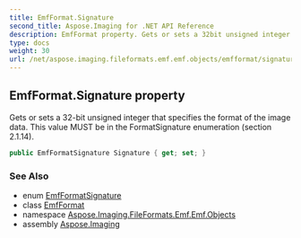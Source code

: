 ```yaml
---
title: EmfFormat.Signature
second_title: Aspose.Imaging for .NET API Reference
description: EmfFormat property. Gets or sets a 32bit unsigned integer that specifies the format of the image data. This value MUST be in the FormatSignature enumeration section 2.1.14
type: docs
weight: 30
url: /net/aspose.imaging.fileformats.emf.emf.objects/emfformat/signature/
---
```

## EmfFormat.Signature property

Gets or sets a 32-bit unsigned integer that specifies the format of the image data. This value MUST be in the FormatSignature enumeration (section 2.1.14).

```csharp
public EmfFormatSignature Signature { get; set; }
```

### See Also

* enum [EmfFormatSignature](../../../aspose.imaging.fileformats.emf.emf.consts/emfformatsignature/)
* class [EmfFormat](../)
* namespace [Aspose.Imaging.FileFormats.Emf.Emf.Objects](../../emfformat/)
* assembly [Aspose.Imaging](../../../)



